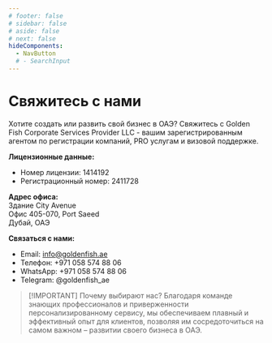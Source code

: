 ```yaml
---
# footer: false
# sidebar: false
# aside: false
# next: false
hideComponents:
  - NavButton
  # - SearchInput
---
```


<!-- <p>
  <img src="/img/Logo.avif" alt="логотип" width="100" height="100" style="margin-left: 50%;">
</p> -->

# Свяжитесь с нами

Хотите создать или развить свой бизнес в ОАЭ? Свяжитесь с Golden Fish Corporate Services Provider LLC - вашим зарегистрированным агентом по регистрации компаний, PRO услугам и визовой поддержке.

**Лицензионные данные:**

- Номер лицензии: 1414192
- Регистрационный номер: 2411728

**Адрес офиса:**  
Здание City Avenue  
Офис 405-070, Port Saeed  
Дубай, ОАЭ

**Связаться с нами:**

- Email: info@goldenfish.ae
- Телефон: +971 058 574 88 06
- WhatsApp: +971 058 574 88 06
- Telegram: @goldenfish_ae

<!-- WhatsApp us at [+971 058 574 88 06](https://wa.me/message/KDLD4FZVW7EUC1)
Telegram us at [@goldenfish_ae](https://t.me/goldenfish_ae) -->

> [!IMPORTANT] Почему выбирают нас?
> Благодаря команде знающих профессионалов и приверженности персонализированному сервису, мы обеспечиваем плавный и эффективный опыт для клиентов, позволяя им сосредоточиться на самом важном – развитии своего бизнеса в ОАЭ.

<ContactForm buttonText="Поговорить с экспертом" />